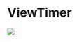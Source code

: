# ViewTimer
[![](https://jitpack.io/v/spicecoder/ViewTimer.svg)](https://jitpack.io/#spicecoder/ViewTimer)
